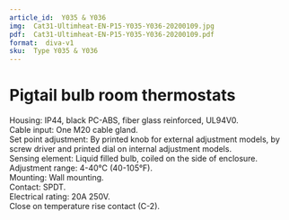 ```yaml
---
article_id:  Y035 & Y036
img:  Cat31-Ultimheat-EN-P15-Y035-Y036-20200109.jpg
pdf:  Cat31-Ultimheat-EN-P15-Y035-Y036-20200109.pdf
format:  diva-v1
sku:  Type Y035 & Y036
---
```


# Pigtail bulb room thermostats

Housing: IP44, black PC-ABS, fiber glass reinforced, UL94V0.   
Cable input: One M20 cable gland.  
Set point adjustment: By printed knob for external adjustment models, by screw driver 
and printed dial on internal adjustment models.  
Sensing element: Liquid filled bulb, coiled on the side of enclosure.  
Adjustment range: 4-40℃ (40-105°F).  
Mounting: Wall mounting.  
Contact: SPDT.  
Electrical rating: 20A 250V.  
Close on temperature rise contact (C-2).  

